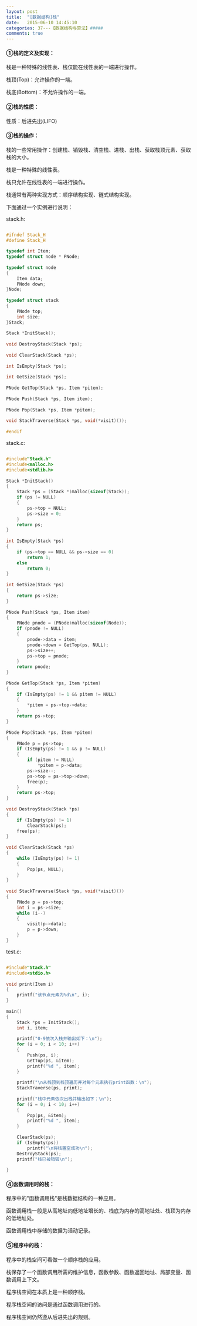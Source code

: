 ```yaml
---
layout: post
title:  "[数据结构]栈"
date:   2015-06-10 14:45:10
categories: 37---【数据结构与算法】#####
comments: true
---
```

#### ①栈的定义及实现：
栈是一种特殊的线性表、栈仅能在线性表的一端进行操作。

栈顶(Top)：允许操作的一端。

栈底(Bottom)：不允许操作的一端。

#### ②栈的性质：
性质：后进先出(LIFO)

#### ③栈的操作：
栈的一些常用操作：创建栈、销毁栈、清空栈、进栈、出栈、获取栈顶元素、获取栈的大小。

栈是一种特殊的线性表。

栈只允许在线性表的一端进行操作。

栈通常有两种实现方式：顺序结构实现、链式结构实现。

下面通过一个实例进行说明：

stack.h:

```c

#ifndef Stack_H  
#define Stack_H  
  
typedef int Item;  
typedef struct node * PNode;  
  
typedef struct node  
{  
    Item data;  
    PNode down;  
}Node;  
  
typedef struct stack  
{  
    PNode top;  
    int size;  
}Stack;  
  
Stack *InitStack();  
  
void DestroyStack(Stack *ps);  
  
void ClearStack(Stack *ps);  
  
int IsEmpty(Stack *ps);  
  
int GetSize(Stack *ps);  
  
PNode GetTop(Stack *ps, Item *pitem);  
  
PNode Push(Stack *ps, Item item);  
  
PNode Pop(Stack *ps, Item *pitem);  
  
void StackTraverse(Stack *ps, void(*visit)());  
  
#endif  
```
stack.c:

```c

#include"Stack.h"  
#include<malloc.h>  
#include<stdlib.h>  
  
Stack *InitStack()  
{  
    Stack *ps = (Stack *)malloc(sizeof(Stack));  
    if (ps != NULL)  
    {  
        ps->top = NULL;  
        ps->size = 0;  
    }  
    return ps;  
}  
  
int IsEmpty(Stack *ps)  
{  
    if (ps->top == NULL && ps->size == 0)  
        return 1;  
    else  
        return 0;  
}  
  
int GetSize(Stack *ps)  
{  
    return ps->size;  
}  
  
PNode Push(Stack *ps, Item item)  
{  
    PNode pnode = (PNode)malloc(sizeof(Node));  
    if (pnode != NULL)  
    {  
        pnode->data = item;  
        pnode->down = GetTop(ps, NULL);  
        ps->size++;  
        ps->top = pnode;  
    }  
    return pnode;  
}  
  
PNode GetTop(Stack *ps, Item *pitem)  
{  
    if (IsEmpty(ps) != 1 && pitem != NULL)  
    {  
        *pitem = ps->top->data;  
    }  
    return ps->top;  
}  
  
PNode Pop(Stack *ps, Item *pitem)  
{  
    PNode p = ps->top;  
    if (IsEmpty(ps) != 1 && p != NULL)  
    {  
        if (pitem != NULL)  
            *pitem = p->data;  
        ps->size--;  
        ps->top = ps->top->down;  
        free(p);  
    }  
    return ps->top;  
}  
  
void DestroyStack(Stack *ps)  
{  
    if (IsEmpty(ps) != 1)  
        ClearStack(ps);  
    free(ps);  
}  
  
void ClearStack(Stack *ps)  
{  
    while (IsEmpty(ps) != 1)  
    {  
        Pop(ps, NULL);  
    }  
}  
  
void StackTraverse(Stack *ps, void(*visit)())  
{  
    PNode p = ps->top;  
    int i = ps->size;  
    while (i--)  
    {  
        visit(p->data);  
        p = p->down;  
    }  
}  
```
test.c:

```c

#include"Stack.h"  
#include<stdio.h>  
  
void print(Item i)  
{  
    printf("该节点元素为%d\n", i);  
}  
  
main()  
{  
    Stack *ps = InitStack();  
    int i, item;  
  
    printf("0-9依次入栈并输出如下：\n");  
    for (i = 0; i < 10; i++)  
    {  
        Push(ps, i);  
        GetTop(ps, &item);  
        printf("%d ", item);  
    }  
  
    printf("\n从栈顶到栈顶遍历并对每个元素执行print函数：\n");  
    StackTraverse(ps, print);  
  
    printf("栈中元素依次出栈并输出如下：\n");  
    for (i = 0; i < 10; i++)  
    {  
        Pop(ps, &item);  
        printf("%d ", item);  
    }  
  
    ClearStack(ps);  
    if (IsEmpty(ps))  
        printf("\n将栈置空成功\n");  
    DestroyStack(ps);  
    printf("栈已被销毁\n");  
  
}  
```

#### ④函数调用时的栈：
程序中的"函数调用栈"是栈数据结构的一种应用。

函数调用栈一般是从高地址向低地址增长的、栈底为内存的高地址处、栈顶为内存的低地址处。

函数调用栈中存储的数据为活动记录。

#### ⑤程序中的栈：
程序中的栈空间可看做一个顺序栈的应用。

栈保存了一个函数调用所需的维护信息，函数参数、函数返回地址、局部变量、函数调用上下文。

程序栈空间在本质上是一种顺序栈。

程序栈空间的访问是通过函数调用进行的。

程序栈空间仍然遵从后进先出的规则。